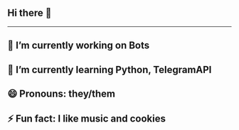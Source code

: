 ## Hi there 👋
-----------------------------------
🔭 I’m currently working on Bots
-----------------------------------
🌱 I’m currently learning Python, TelegramAPI
-----------------------------------
😄 Pronouns: they/them
-----------------------------------
⚡ Fun fact: I like music and cookies
-----------------------------------
